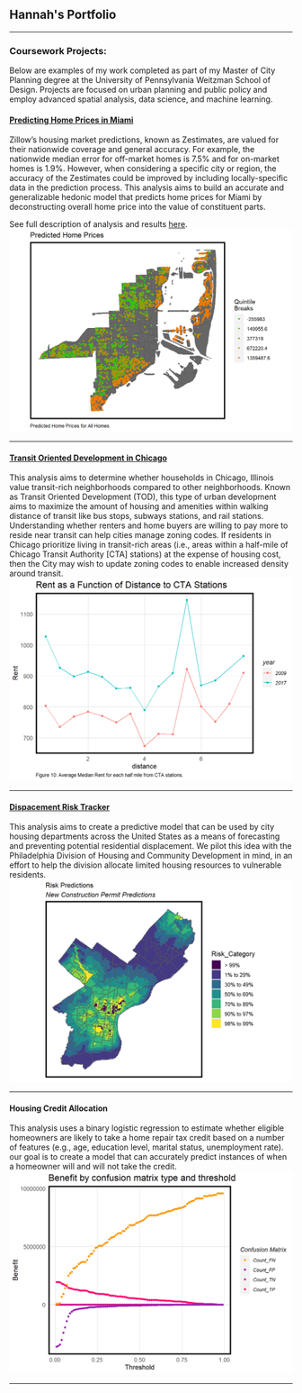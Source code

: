 ## Hannah's Portfolio

---

### Coursework Projects: 
Below are examples of my work completed as part of my Master of City Planning degree at the University of Pennsylvania Weitzman School of Design. Projects are focused on urban planning and public policy and employ advanced spatial analysis, data science, and machine learning.

#### [Predicting Home Prices in Miami](https://github.com/HLWag/ParkWagner_MidtermMUSA508)
Zillow’s housing market predictions, known as Zestimates, are valued for their nationwide coverage and general accuracy. For example, the nationwide median error for off-market homes is 7.5% and for on-market homes is 1.9%. However, when considering a specific city or region, the accuracy of the Zestimates could be improved by including locally-specific data in the prediction process. This analysis aims to build an accurate and generalizable hedonic model that predicts home prices for Miami by deconstructing overall home price into the value of constituent parts.

See full description of analysis and results [here](https://hlwag.github.io/ParkWagner_MidtermMUSA508/ParkWagner_HomePricePrediction_Midterm.html).
<img src="images/MiamiHomePrice.png?raw=true"/>

---
#### [Transit Oriented Development in Chicago](https://github.com/HLWag/MUSA508_TOD-Assignment)
This analysis aims to determine whether households in Chicago, Illinois value transit-rich neighborhoods compared to other neighborhoods. Known as Transit Oriented Development (TOD), this type of urban development aims to maximize the amount of housing and amenities within walking distance of transit like bus stops, subways stations, and rail stations. Understanding whether renters and home buyers are willing to pay more to reside near transit can help cities manage zoning codes. If residents in Chicago prioritize living in transit-rich areas (i.e., areas within a half-mile of Chicago Transit Authority [CTA] stations) at the expense of housing cost, then the City may wish to update zoning codes to enable increased density around transit.
<img src="images/CTARent.png?raw=true"/>

---
#### [Dispacement Risk Tracker](https://ashabazil.github.io/DisplacementRiskTracker_Wagner_Bazil_12.14.2020.html)
This analysis aims to create a predictive model that can be used by city housing departments across the United States as a means of forecasting and preventing potential residential displacement. We pilot this idea with the Philadelphia Division of Housing and Community Development in mind, in an effort to help the division allocate limited housing resources to vulnerable residents.
<img src="images/RiskTracker.png?raw=true"/>


---
#### Housing Credit Allocation
This analysis uses a binary logistic regression to estimate whether eligible homeowners are likely to take a home repair tax credit based on a number of features (e.g., age, education level, marital status, unemployment rate). our goal is to create a model that can accurately predict instances of when a homeowner will and will not take the credit.
<img src="images/HousingCredit.png?raw=true"/>

---
